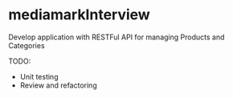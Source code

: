 # mediamarkInterview
Develop application with RESTFul API for managing Products and Categories

TODO: 

- Unit testing
- Review and refactoring